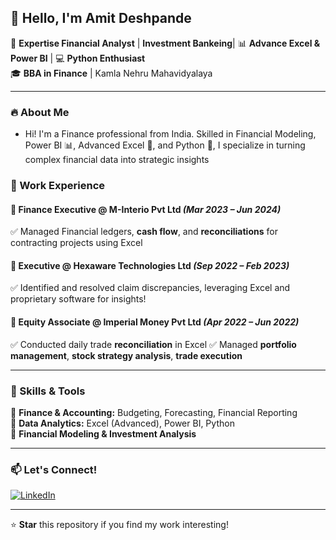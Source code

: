 ## 👋 Hello, I'm Amit Deshpande

🔹 **Expertise Financial Analyst** | **Investment Bankeing**| 📊 **Advance Excel & Power BI** | 💻 **Python Enthusiast**  
🎓 **BBA in Finance** | Kamla Nehru Mahavidyalaya 

---

### 🔥 About Me

- Hi! I'm a Finance professional from India. Skilled in Financial Modeling, Power BI 📊, Advanced Excel 📑, and Python 🐍, I specialize in turning complex financial data into strategic insights

### 💼 Work Experience

#### **📌 Finance Executive @ M-Interio Pvt Ltd** *(Mar 2023 – Jun 2024)*
✅ Managed Financial ledgers, **cash flow**, and **reconciliations** for contracting projects using Excel  

#### **📌 Executive @ Hexaware Technologies Ltd** *(Sep 2022 – Feb 2023)*
✅ Identified and resolved claim discrepancies, leveraging Excel and proprietary software for insights!
 

#### **📌 Equity Associate @ Imperial Money Pvt Ltd** *(Apr 2022 – Jun 2022)*
✅ Conducted daily trade **reconciliation** in Excel
✅ Managed **portfolio management**, **stock strategy analysis**, **trade execution**

---

### 🚀 Skills & Tools

🔹 **Finance & Accounting:** Budgeting, Forecasting, Financial Reporting  
🔹 **Data Analytics:** Excel (Advanced), Power BI, Python  
🔹 **Financial Modeling & Investment Analysis**  
 

---

### 📫 Let's Connect!
[![LinkedIn](https://img.shields.io/badge/LinkedIn-%230077B5.svg?style=for-the-badge&logo=linkedin&logoColor=white)](https://www.linkedin.com/in/amitdeshpande31/) 

---

⭐ **Star** this repository if you find my work interesting!
